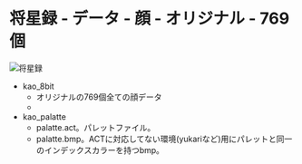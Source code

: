 # 将星録 - データ - 顔 - オリジナル - 769個

![将星録](https://img.shields.io/badge/将星録-with_PK-6479ff.svg)

- kao_8bit
  - オリジナルの769個全ての顔データ
  - 
- kao_palatte 
  - palatte.act。パレットファイル。
  - palatte.bmp。ACTに対応してない環境(yukariなど)用にパレットと同一のインデックスカラーを持つbmp。